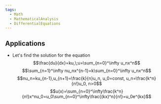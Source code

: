 ```yaml
---
tags:
  - Math
  - MathematicalAnalysis
  - DifferentialEquations
---
```

## Applications
- Let's find the solution for the equation
$$\frac{du}{dx}=ku,\;u=\sum_{n=0}^\infty u_nx^n$$
$$\sum_{n=1}^\infty nu_nx^{n-1}=k\sum_{n=0}^\infty u_nx^n$$
$$nu_n=ku_{n-1},u_{n+1}=\frac{k}{n}u_n, u_0=const, u_n=\frac{k^n}{n!}u_0, n>0$$
$$u(x)=\sum_{n=0}^\infty\frac{k^n}{n!}x^nu_0=u_0\sum_{n=0}^\infty\frac{(kx)^n}{n!}=u_0e^{kx}$$